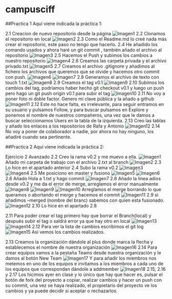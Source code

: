 # campusciff
##Practica 1
Aquí viene indicada la práctica 1:

2.1 Creacion de nuevo repositorio desde la página
![Imagen1](https://github.com/Valdifer/campusciff/tree/master/Tarea1/1.png)
2.2 Clonamos el repositorio en local
![Imagen2](https://github.com/Valdifer/campusciff/tree/master/Tarea1/2.png)
2.3 Como el Readme.md lo creé nada más crear el repositorio, este paso no tengo que hacerlo.
2.4 He añadido los comando usados y ahora haré un git commit , también añado el archivo al repositorio
![Imagen3](https://github.com/Valdifer/campusciff/tree/master/Tarea1/3.png)
2.5 Hacemos el Push y subimos los cambios a nuestro repositorio
![Imagen4](https://github.com/Valdifer/campusciff/tree/master/Tarea1/4.png)
2.6 Creamos las carpeta privada y el archivo privado.txt
![Imagen5](https://github.com/Valdifer/campusciff/tree/master/Tarea1/5.png)
2.7 Creamos el archivo .gitignore y añadimos al fichero los archivos que queremos que se olvide y hacemos otro commit con push.
![Imagen6](https://github.com/Valdifer/campusciff/tree/master/Tarea1/6.png)
![Imagen7](https://github.com/Valdifer/campusciff/tree/master/Tarea1/7.png)
2.8 Generamos el archivo de texto con touch 1.txt
![Imagen8](https://github.com/Valdifer/campusciff/tree/master/Tarea1/8.png)
2.9 Creamos el tag v0.1
![Imagen9](https://github.com/Valdifer/campusciff/tree/master/Tarea1/9.png)
2.10 Subimos los cambios del tag, podríamos haber hecho git checkout v0.1 y luego un push pero hago un git push origin v0.1 para subir el tag
![Imagen10](https://github.com/Valdifer/campusciff/tree/master/Tarea1/10.png)
2.11 No voy a poner foto ni doble factor. Genero mi clave pública y la añado a github
![Imagen11](https://github.com/Valdifer/campusciff/tree/master/Tarea1/11.png)
2.12 Este no hace falta, es irrelevante, para seguir entramos en su usuario y pulsamos Follow, y para buscar pulsamos en Explore y ponemos el nombre de nuestros compañeros, una vez que le damos a buscar seleccionamos Users en la tabla de la izquierda.
2.13 Creo las tablas y añado los enlaces a los repositorios de Rafa y Antonio
![Imagen12](https://github.com/Valdifer/campusciff/tree/master/Tarea1/12.png)
2.14 No voy a poner de colaborador a nadie, por ahora no hay ninguno, los añadiré cuando sea pertinente.

##Practica 2
Aquí viene indicada la práctica 2:

Ejercicio 2 Avanzado
2.2 Creo la rama v0.2 y me muevo a ella.
![Imagen1](https://github.com/Valdifer/campusciff/tree/master/Tarea2/1.png)
Añado mi carpeta de trabajo con el archivo 2.txt al branch
![Imagen2](https://github.com/Valdifer/campusciff/tree/master/Tarea2/2.png)
2.3 Lo hice en el apartado anterior
2.4 Subo la rama v0.2
![Imagen3](https://github.com/Valdifer/campusciff/tree/master/Tarea2/3.png)
![Imagen4](https://github.com/Valdifer/campusciff/tree/master/Tarea2/4.png)
2.5 Me posiciono en master y fusiono
![Imagen5](https://github.com/Valdifer/campusciff/tree/master/Tarea2/5.png)
![Imagen6](https://github.com/Valdifer/campusciff/tree/master/Tarea2/6.png)
2.6 Añado Hola a 1.txt y hago commit
![Imagen7](https://github.com/Valdifer/campusciff/tree/master/Tarea2/7.png)
2.8 Añado la línea adios desde v0.2 y me da el error de merge, arreglamos el error manualmente
![Imagen8](https://github.com/Valdifer/campusciff/tree/master/Tarea2/8.png)
![Imagen9](https://github.com/Valdifer/campusciff/tree/master/Tarea2/9.png)
![Imagen10](https://github.com/Valdifer/campusciff/tree/master/Tarea2/10.png)
Arreglamos el merge borrando lo que queramos o abortando el merge y hacemos el commit
![Imagen11](https://github.com/Valdifer/campusciff/tree/master/Tarea2/11.png)
2.9 si añadimos –merged (nombre del branc) sabemos con quien esta fusionado.
![Imagen12](https://github.com/Valdifer/campusciff/tree/master/Tarea2/12.png)
2.10 Lo hice en el apartado 2.8

2.11 Para poder crear el tag primero hay que borrar el Branch(local) y después subir el tag o saldrá error ya que hay otro en local
![Imagen13](https://github.com/Valdifer/campusciff/tree/master/Tarea2/13.png)
![Imagen14](https://github.com/Valdifer/campusciff/tree/master/Tarea2/14.png)
2.12 Para ver la lista de cambios escribimos el git log
![Imagen15](https://github.com/Valdifer/campusciff/tree/master/Tarea2/15.png)
Así vemos los cambios realizados.

2.13 Creamos la organización dándole al plus donde marca la flecha y establecemos el nombre de nuestra organización
![Imagen16](https://github.com/Valdifer/campusciff/tree/master/Tarea2/16.png)
2.14 Para crear equipos vamos a la pestaña Teams desde nuestra organización y le damos al botón New Team
![Imagen17](https://github.com/Valdifer/campusciff/tree/master/Tarea2/17.png)
Y para añadir los miembros nos metemos en uno de los equipos e invitamos a los miembros a cada uno de los equipos que correspondan dándole a addmember
![Imagen18](https://github.com/Valdifer/campusciff/tree/master/Tarea2/18.png)
2.15, 2.16 y 2.17 Los hicimos ayer en clase y lo único que hay que hacer es, pulsar el botón de fork del proyecto a copiar, realizar cambios y hacer un push con su commit, una vez se haya realizado, el propietario del proyecto ve los cambios y ya puede decidir si aceptar o rechazarlos.
